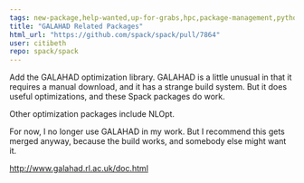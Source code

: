 ```yaml
---
tags: new-package,help-wanted,up-for-grabs,hpc,package-management,python
title: "GALAHAD Related Packages"
html_url: "https://github.com/spack/spack/pull/7864"
user: citibeth
repo: spack/spack
---
```


Add the GALAHAD optimization library.  GALAHAD is a little unusual in that it requires a manual download, and it has a strange build system.  But it does useful optimizations, and these Spack packages do work.

Other optimization packages include NLOpt.

For now, I no longer use GALAHAD in my work.  But I recommend this gets merged anyway, because the build works, and somebody else might want it.

http://www.galahad.rl.ac.uk/doc.html